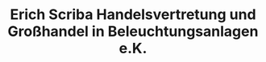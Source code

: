 ---
title: "Erich Scriba Handelsvertretung und Großhandel in Beleuchtungsanlagen e.K."
url: /fischbach/erich-scriba-handelsvertretung-und-grosshandel-in-beleuchtungsanlagen-e-k/
shop: Großhandel
---